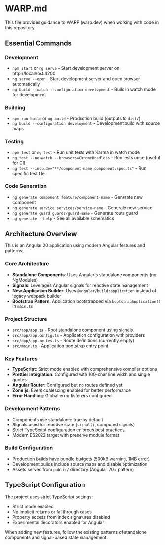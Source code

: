 # WARP.md

This file provides guidance to WARP (warp.dev) when working with code in this repository.

## Essential Commands

### Development
- `npm start` or `ng serve` - Start development server on http://localhost:4200
- `ng serve --open` - Start development server and open browser automatically
- `ng build --watch --configuration development` - Build in watch mode for development

### Building
- `npm run build` or `ng build` - Production build (outputs to `dist/`)
- `ng build --configuration development` - Development build with source maps

### Testing
- `npm test` or `ng test` - Run unit tests with Karma in watch mode
- `ng test --no-watch --browsers=ChromeHeadless` - Run tests once (useful for CI)
- `ng test --include="**/component-name.component.spec.ts"` - Run specific test file

### Code Generation
- `ng generate component feature/component-name` - Generate new component
- `ng generate service services/service-name` - Generate new service
- `ng generate guard guards/guard-name` - Generate route guard
- `ng generate --help` - See all available schematics

## Architecture Overview

This is an Angular 20 application using modern Angular features and patterns:

### Core Architecture
- **Standalone Components**: Uses Angular's standalone components (no NgModules)
- **Signals**: Leverages Angular signals for reactive state management
- **New Application Builder**: Uses `@angular/build:application` instead of legacy webpack builder
- **Bootstrap Pattern**: Application bootstrapped via `bootstrapApplication()` in `main.ts`

### Project Structure
- `src/app/app.ts` - Root standalone component using signals
- `src/app/app.config.ts` - Application configuration with providers
- `src/app/app.routes.ts` - Route definitions (currently empty)
- `src/main.ts` - Application bootstrap entry point

### Key Features
- **TypeScript**: Strict mode enabled with comprehensive compiler options
- **Prettier Integration**: Configured with 100-char line width and single quotes
- **Angular Router**: Configured but no routes defined yet
- **Zone.js**: Event coalescing enabled for better performance
- **Error Handling**: Global error listeners configured

### Development Patterns
- Components use standalone: true by default
- Signals used for reactive state (`signal()`, computed signals)
- Strict TypeScript configuration enforces best practices
- Modern ES2022 target with preserve module format

### Build Configuration
- Production builds have bundle budgets (500kB warning, 1MB error)
- Development builds include source maps and disable optimization
- Assets served from `public/` directory (Angular 20+ pattern)

## TypeScript Configuration

The project uses strict TypeScript settings:
- Strict mode enabled
- No implicit returns or fallthrough cases
- Property access from index signatures disabled
- Experimental decorators enabled for Angular

When adding new features, follow the existing patterns of standalone components and signal-based state management.
